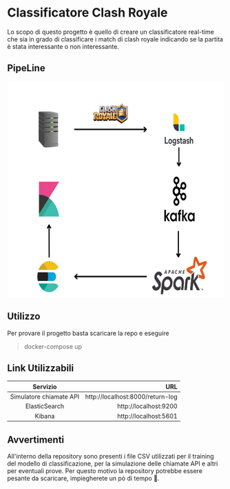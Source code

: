 # Classificatore Clash Royale
Lo scopo di questo progetto è quello di creare un classificatore real-time che sia in grado di classificare i match di clash royale indicando se la partita è stata interessante o non interessante.

## PipeLine
<img src="./book/images/pipe.png" width="750" height="500">

## Utilizzo
Per provare il progetto basta scaricare la repo e eseguire 
> docker-compose up

## Link Utilizzabili
|Servizio|URL| 
|:---:|---:|
|Simulatore chiamate API| http://localhost:8000/return-log|
|ElasticSearch|http://localhost:9200|
|Kibana|http://localhost:5601|


## Avvertimenti 
All'interno della repository sono presenti i file CSV utilizzati per il training del modello di classificazione, per la simulazione delle chiamate API e altri per eventuali prove.
Per questo motivo la repository potrebbe essere pesante da scaricare, impiegherete un pò di tempo 🤗.

